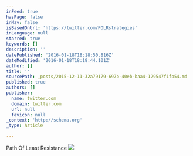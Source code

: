 ```yaml
---
inFeed: true
hasPage: false
inNav: false
isBasedOnUrl: 'https://twitter.com/POLRstrategies'
inLanguage: null
starred: true
keywords: []
description: ''
datePublished: '2016-01-18T18:18:50.816Z'
dateModified: '2016-01-18T18:18:44.101Z'
author: []
title: ''
sourcePath: _posts/2015-12-11-32a79179-697b-40eb-baa4-129547f1fb54.md
published: true
authors: []
publisher:
  name: twitter.com
  domain: twitter.com
  url: null
  favicon: null
_context: 'http://schema.org'
_type: Article

---
```

Path Of Least Resistance
![](https://pbs.twimg.com/profile_images/656131022900166656/PZVIRV4b.png)